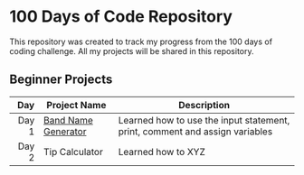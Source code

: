 # 100 Days of Code Repository

This repository was created to track my progress from the 100 days of coding challenge. All my projects will be shared in this repository.

## Beginner Projects

| Day | Project Name | Description|
|-----:|-------------|-------------|
| Day 1| [Band Name Generator](Day1-Band_Name_Generator)| Learned how to use the input statement, print, comment and assign variables|
|Day 2|Tip Calculator| Learned how to XYZ|
